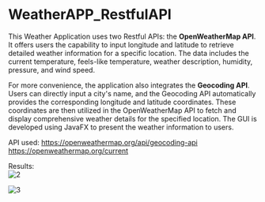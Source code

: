 # WeatherAPP_RestfulAPI


This Weather Application uses two Restful APIs: the **OpenWeatherMap API**. It offers users the capability to input longitude and latitude to retrieve detailed weather information for a specific location. The data includes the current temperature, feels-like temperature, weather description, humidity, pressure, and wind speed.

For more convenience, the application also integrates the **Geocoding API**. Users can directly input a city's name, and the Geocoding API automatically provides the corresponding longitude and latitude coordinates. These coordinates are then utilized in the OpenWeatherMap API to fetch and display comprehensive weather details for the specified location. The GUI is developed using JavaFX to present the weather information to users.


API used:
https://openweathermap.org/api/geocoding-api
https://openweathermap.org/current

Results:<br>
![2](https://github.com/oolongcha24/WeatherAPP_RestfulAPI/assets/98652546/7eeedffa-a558-4f2e-997f-01930183382c)


![3](https://github.com/oolongcha24/WeatherAPP_RestfulAPI/assets/98652546/729952e0-091b-4555-a76b-b95aa22bdd58)
